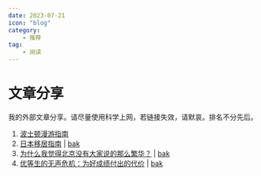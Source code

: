 ```yaml
---
date: 2023-07-21
icon: "blog"
category:
    - 推荐
tag:
    - 阅读
---
```

# 文章分享
我的外部文章分享。请尽量使用科学上网，若链接失效，请默哀。排名不分先后。
1. [波士顿漫游指南](https://blog.zxh.io/post/2022/01/29/travel-to-boston/)
2. [日本移居指南](https://guoyu.mirror.xyz/bPaDKAcrhJGUbaXu9BWDcdD-F46gBFATTvf_qwZ9Bso) | [bak](https://ctreaderbot.vercel.app/a/D05AAicCD7-5pMw.html)
3. [为什么我觉得北京没有大家说的那么繁华？](https://www.zhihu.com/question/549539904/answer/2836937246) | [bak](https://telegra.ph/北京为什么会没有大家说的那么繁华-08-14-6)
4. [优等生的无声危机：为好成绩付出的代价](https://zhuanlan.zhihu.com/p/636293259) | [bak](https://ctreaderbot.vercel.app/a/BkoThTPPDRD4Szg.html)
